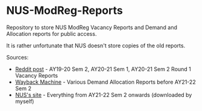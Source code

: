 # NUS-ModReg-Reports
Repository to store NUS ModReg Vacancy Reports and Demand and Allocation reports for public access.

It is rather unfortunate that NUS doesn't store copies of the old reports.

Sources:
- [Reddit post](https://www.reddit.com/r/nus/comments/ko79fv/modreg_historical_vacancy_reports/) - AY19-20 Sem 2, AY20-21 Sem 1, AY20-21 Sem 2 Round 1 Vacancy Reports
- [Wayback Machine](https://web.archive.org/web/20210810023022/https://www.nus.edu.sg/ModReg/docs/DemandAllocationRptUG.pdf) - Various Demand Allocation Reports before AY21-22 Sem 2
- [NUS's site](https://www.nus.edu.sg/ModReg/resources.html) - Everything from AY21-22 Sem 2 onwards (downloaded by myself)
